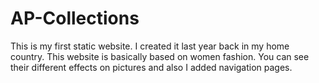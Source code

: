 # AP-Collections<br>
This is my first static website. I created it last year back in my home country. This website is basically based on women fashion. You can see their different effects on pictures and also I added navigation pages.
